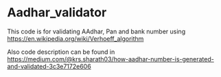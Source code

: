 # Aadhar_validator

This code is for validating AAdhar, Pan and bank number using https://en.wikipedia.org/wiki/Verhoeff_algorithm

Also code description can be found in https://medium.com/@krs.sharath03/how-aadhar-number-is-generated-and-validated-3c3e7172e606
